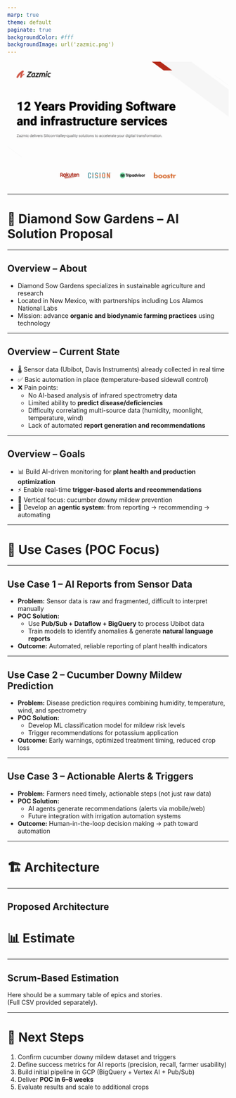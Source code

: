 ```yaml
---
marp: true
theme: default
paginate: true
backgroundColor: #fff
backgroundImage: url('zazmic.png')
---
```


<!-- Slide 1 -->
![bg](main.png)

---

# 🌱 Diamond Sow Gardens – AI Solution Proposal

---

## Overview – About
- Diamond Sow Gardens specializes in sustainable agriculture and research  
- Located in New Mexico, with partnerships including Los Alamos National Labs  
- Mission: advance **organic and biodynamic farming practices** using technology  

---

## Overview – Current State
- 🌡️ Sensor data (Ubibot, Davis Instruments) already collected in real time  
- ✅ Basic automation in place (temperature-based sidewall control)  
- ❌ Pain points:
  - No AI-based analysis of infrared spectrometry data  
  - Limited ability to **predict disease/deficiencies**  
  - Difficulty correlating multi-source data (humidity, moonlight, temperature, wind)  
  - Lack of automated **report generation and recommendations**  

---

## Overview – Goals
- 📊 Build AI-driven monitoring for **plant health and production optimization**  
- ⚡ Enable real-time **trigger-based alerts and recommendations**  
- 🌿 Vertical focus: cucumber downy mildew prevention  
- 🤖 Develop an **agentic system**: from reporting → recommending → automating  

---

# 🎯 Use Cases (POC Focus)

---

## Use Case 1 – AI Reports from Sensor Data
- **Problem:** Sensor data is raw and fragmented, difficult to interpret manually  
- **POC Solution:**  
  - Use **Pub/Sub + Dataflow + BigQuery** to process Ubibot data  
  - Train models to identify anomalies & generate **natural language reports**  
- **Outcome:** Automated, reliable reporting of plant health indicators  

---

## Use Case 2 – Cucumber Downy Mildew Prediction
- **Problem:** Disease prediction requires combining humidity, temperature, wind, and spectrometry  
- **POC Solution:**  
  - Develop ML classification model for mildew risk levels  
  - Trigger recommendations for potassium application  
- **Outcome:** Early warnings, optimized treatment timing, reduced crop loss  

---

## Use Case 3 – Actionable Alerts & Triggers
- **Problem:** Farmers need timely, actionable steps (not just raw data)  
- **POC Solution:**  
  - AI agents generate recommendations (alerts via mobile/web)  
  - Future integration with irrigation automation systems  
- **Outcome:** Human-in-the-loop decision making → path toward automation  

---

# 🏗️ Architecture

---

## Proposed Architecture





# 📊 Estimate

---

## Scrum-Based Estimation
Here should be a summary table of epics and stories.  
(Full CSV provided separately).  

---

# 🚀 Next Steps
1. Confirm cucumber downy mildew dataset and triggers  
2. Define success metrics for AI reports (precision, recall, farmer usability)  
3. Build initial pipeline in GCP (BigQuery + Vertex AI + Pub/Sub)  
4. Deliver **POC in 6–8 weeks**  
5. Evaluate results and scale to additional crops  

